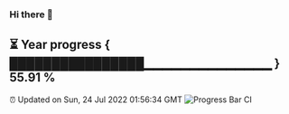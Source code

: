 ### Hi there 👋
⏳ Year progress { ████████████████▁▁▁▁▁▁▁▁▁▁▁▁▁▁ } 55.91 %
---
⏰ Updated on Sun, 24 Jul 2022 01:56:34 GMT
![Progress Bar CI](https://github.com/liununu/liununu/workflows/Progress%20Bar%20CI/badge.svg)
